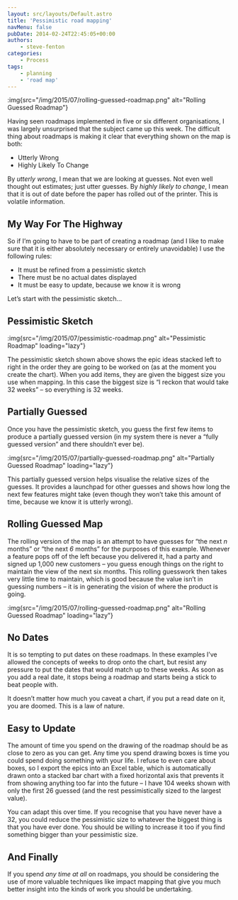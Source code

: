 ```yaml
---
layout: src/layouts/Default.astro
title: 'Pessimistic road mapping'
navMenu: false
pubDate: 2014-02-24T22:45:05+00:00
authors:
    - steve-fenton
categories:
    - Process
tags:
    - planning
    - 'road map'
---
```


:img{src="/img/2015/07/rolling-guessed-roadmap.png" alt="Rolling Guessed Roadmap"}

Having seen roadmaps implemented in five or six different organisations, I was largely unsurprised that the subject came up this week. The difficult thing about roadmaps is making it clear that everything shown on the map is both:

- Utterly Wrong
- Highly Likely To Change

By *utterly wrong*, I mean that we are looking at guesses. Not even well thought out estimates; just utter guesses. By *highly likely to change*, I mean that it is out of date before the paper has rolled out of the printer. This is volatile information.

## My Way For The Highway

So if I’m going to have to be part of creating a roadmap (and I like to make sure that it is either absolutely necessary or entirely unavoidable) I use the following rules:

- It must be refined from a pessimistic sketch
- There must be no actual dates displayed
- It must be easy to update, because we know it is wrong

Let’s start with the pessimistic sketch…

## Pessimistic Sketch

:img{src="/img/2015/07/pessimistic-roadmap.png" alt="Pessimistic Roadmap" loading="lazy"}

The pessimistic sketch shown above shows the epic ideas stacked left to right in the order they are going to be worked on (as at the moment you create the chart). When you add items, they are given the biggest size you use when mapping. In this case the biggest size is “I reckon that would take 32 weeks” – so everything is 32 weeks.

## Partially Guessed

Once you have the pessimistic sketch, you guess the first few items to produce a partially guessed version (in my system there is never a “fully guessed version” and there shouldn’t ever be).

:img{src="/img/2015/07/partially-guessed-roadmap.png" alt="Partially Guessed Roadmap" loading="lazy"}

This partially guessed version helps visualise the relative sizes of the guesses. It provides a launchpad for other guesses and shows how long the next few features might take (even though they won’t take this amount of time, because we know it is utterly wrong).

## Rolling Guessed Map

The rolling version of the map is an attempt to have guesses for “the next *n* months” or “the next *6* months” for the purposes of this example. Whenever a feature pops off of the left because you delivered it, had a party and signed up 1,000 new customers – you guess enough things on the right to maintain the view of the next six months. This rolling guesswork then takes very little time to maintain, which is good because the value isn’t in guessing numbers – it is in generating the vision of where the product is going.

:img{src="/img/2015/07/rolling-guessed-roadmap.png" alt="Rolling Guessed Roadmap" loading="lazy"}

## No Dates

It is so tempting to put dates on these roadmaps. In these examples I’ve allowed the concepts of weeks to drop onto the chart, but resist any pressure to put the dates that would match up to these weeks. As soon as you add a real date, it stops being a roadmap and starts being a stick to beat people with.

It doesn’t matter how much you caveat a chart, if you put a read date on it, you are doomed. This is a law of nature.

## Easy to Update

The amount of time you spend on the drawing of the roadmap should be as close to zero as you can get. Any time you spend drawing boxes is time you could spend doing something with your life. I refuse to even care about boxes, so I export the epics into an Excel table, which is automatically drawn onto a stacked bar chart with a fixed horizontal axis that prevents it from showing anything too far into the future – I have 104 weeks shown with only the first 26 guessed (and the rest pessimistically sized to the largest value).

You can adapt this over time. If you recognise that you have never have a 32, you could reduce the pessimistic size to whatever the biggest thing is that you have ever done. You should be willing to increase it too if you find something bigger than your pessimistic size.

## And Finally

If you spend *any time at all* on roadmaps, you should be considering the use of more valuable techniques like impact mapping that give you much better insight into the kinds of work you should be undertaking.
